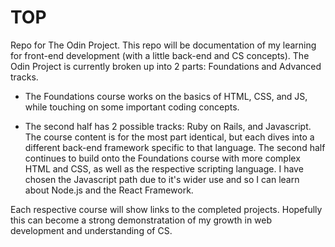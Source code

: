 # TOP

Repo for The Odin Project. This repo will be documentation of my learning for front-end development (with a little back-end and CS concepts). The Odin Project is currently broken up into 2 parts: Foundations and Advanced tracks.  

 - The Foundations course works on the basics of HTML, CSS, and JS, while touching on some important coding concepts.  

 - The second half has 2 possible tracks: Ruby on Rails, and Javascript. The course content is for the most part identical, but each dives into a different back-end framework specific to that language. The second half continues to build onto the Foundations course with more complex HTML and CSS, as well as the respective scripting language. I have chosen the Javascript path due to it's wider use and so I can learn about Node.js and the React Framework.  

Each respective course will show links to the completed projects. Hopefully this can become a strong demonstratation of my growth in web development and understanding of CS. 
